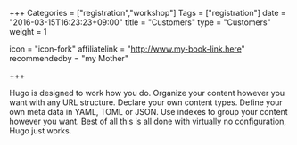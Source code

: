 +++
Categories = ["registration","workshop"]
Tags = ["registration"]
date = "2016-03-15T16:23:23+09:00"
title = "Customers"
type = "Customers"
weight = 1


icon = "icon-fork"
affiliatelink = "http://www.my-book-link.here"
recommendedby = "my Mother"

+++

Hugo is designed to work how you do.
Organize your content however you want with any URL structure.
Declare your own content types.
Define your own meta data in YAML, TOML or JSON.
Use indexes to group your content however you want.
Best of all this is all done with virtually no configuration, Hugo
just works.
